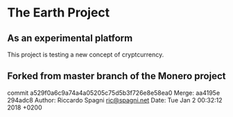 # The Earth Project

## As an experimental platform
This project is testing a new concept of cryptcurrency.


## Forked from master branch of the Monero project
commit a529f0a6c9a74a4a05205c75d5b3f726e8e58ea0
Merge: aa4195e 294adc8
Author: Riccardo Spagni <ric@spagni.net>
Date:   Tue Jan 2 00:32:12 2018 +0200
